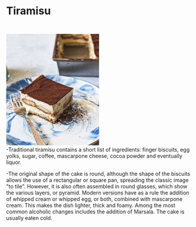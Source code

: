 
<b><h1>Tiramisu
</h1></b>
<br>


<img src="pics/tiramisu.jpg" width=250 height=300>
<br>
-Traditional tiramisu contains a short list of ingredients: finger biscuits,
egg yolks, sugar, coffee, mascarpone cheese, cocoa powder and eventually
liquor.

-The original shape of the cake is round, although the shape 
of the biscuits allows the use of a rectangular or square pan,
spreading the classic image "to tile". However, it is also often
assembled in round glasses, which show the various layers, or 
pyramid. Modern versions have as a rule the addition of whipped 
cream or whipped egg, or both, combined with mascarpone cream.
This makes the dish lighter, thick and foamy.
 Among the most common alcoholic changes includes the addition
 of Marsala. The cake is usually eaten cold.

 